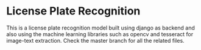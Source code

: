 # License Plate Recognition
This is a license plate recognition model built using django as backend and also using the machine learning libraries such as opencv and tesseract for image-text extraction. 
Check the master branch for all the related files.
